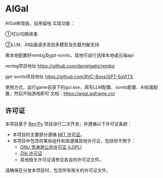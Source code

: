 # AIGal
AIGal修改版，自用留档
实现功能：

①可以切换故事

②LLM、AI绘画请求添加多模型及负载均衡支持



需本地配置好rembg及gpt-sovits，其他可自行选择本地或云端api

rembg项目地址 https://github.com/danielgatis/rembg

gpt-sovits项目地址 https://github.com/RVC-Boss/GPT-SoVITS

使用方式，运行game目录下的gui.exe，填写LLM配置、sovits配置、AI绘画配置，然后开始游戏即可
文档：https://aigal.qqframe.cn/

## 许可证

本项目基于 [Ren'Py](https://www.renpy.org/) 项目进行二次开发，并遵循以下许可证条款：

- 本项目的主要部分遵循 [MIT 许可证](LICENSE)。
- 本项目中包含的某些组件和库遵循其他许可证，包括但不限于：
  - [GNU 宽通用公共许可证 (LGPL)](https://www.gnu.org/licenses/lgpl-3.0.html)
  - [Zlib 许可证](https://opensource.org/licenses/Zlib)
  - 其他相关许可证请参见各自的许可证文件。

请确保在分发本项目时，包含所有相关的许可证文件。
